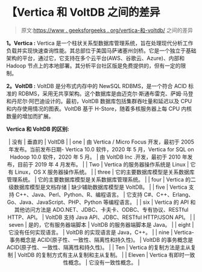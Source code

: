 # 【Vertica 和 VoltDB 之间的差异

> 原文:[https://www . geeksforgeeks . org/vertica-和-voltdb/](https://www.geeksforgeeks.org/difference-between-vertica-and-voltdb/) 之间的差异

**1。Vertica :**
Vertica 是一个柱状关系型数据库管理系统，旨在处理现代分析工作负载并实现快速查询性能。其总部位于美国马萨诸塞州剑桥。它是一个独立于基础架构的平台，通过它，它支持在多个云平台(AWS、谷歌云、Azure)、内部和 Hadoop 节点上的本地部署。其分析平台社区版是免费提供的，但有一定的限制。

**2。VoltDB :**
VoltDB 是分布式内存中的 NewSQL RDBMS，是一个符合 ACID 标准的 RDBMS，采用无共享架构。这个数据库是由迈克尔·斯通布雷克、萨姆·马登和丹尼尔·阿巴迪设计的。最初，VoltDB 数据库包括集群吞吐量和延迟以及 CPU 和内存使用情况的图表。VoltDB 基于 H-Store，随着多核服务器上每 CPU 内核数量的增加而扩展。

**Vertica 和 VoltDB 的区别:**

<center>

| 没有 | 垂直的 | VoltDB |
| one | 由 Vertica / Micro Focus 开发，最初于 2005 年发布。当前发布日期- Vertica 10.0 软件，2020 年 5 月，Vertica for SQL on Hadoop 10.0 软件，2020 年 5 月。 | 由 VoltDB Inc .开发，最初于 2010 年发布，目前于 2019 年 4 月发布。 |
| Two | Vertica 的服务器操作系统是 Linux | 它有 Linux，OS X 服务器操作系统。 |
| three | 它的主要数据库模型是关系数据库管理系统。 | 它的主要数据库模型是关系数据库管理系统。 |
| four | Vertica 的二级数据库模型是文档存储 | 缺少辅助数据库模型是 VoltDB。 |
| five | Vertica 支持 C++、Java、Perl、Python、R、编程语言。 | 它支持 C#、C++、Erlang、Go、Java、JavaScript、PHP、Python 等编程语言。 |
| six | Vertica 的 API 和其他访问方法是 ADO.NET、JDBC、卡夫卡、ODBC、专有协议、RESTful HTTP、API。 | VoltDB 支持 Java API、JDBC、RESTful HTTP/JSON API。 |
| seven | 是的，它有服务器端脚本 | VoltDB 的服务器端脚本是 Java。 |
| eight | 它没有任何实现语言。 | VoltDB 的实现语言是 Java，C++。 |
| nine | Vertica-事务概念是 ACID(原子性、一致性、隔离性和持久性)。 | VoltDB 的事务概念是 ACID(原子性、一致性、隔离性和持久性)。 |
| Ten | Vertica 的复制方法是主从复制 | VoltDB 的复制方式有主从复制和主从复制。 |
| Eleven | Vertica 有即时一致性概念。 | 它没有一致性概念。 |

</center>